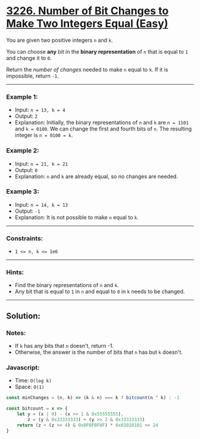 # [3226. Number of Bit Changes to Make Two Integers Equal (Easy)](https://leetcode.com/problems/number-of-bit-changes-to-make-two-integers-equal/)

You are given two positive integers `n` and `k`.

You can choose **any** bit in the **binary representation** of `n` that is equal to `1` and change it to `0`.

Return the _number of changes_ needed to make `n` equal to `k`. If it is impossible, return `-1`.

---
### Example 1:
 - Input: `n = 13, k = 4`
 - Output: `2`
 - Explanation: Initially, the binary representations of `n` and `k` are `n = 1101` and `k = 0100`. We can change the first and fourth bits of `n`. The resulting integer is `n = 0100 = k`.

### Example 2:
 - Input: `n = 21, k = 21`
 - Output: `0`
 - Explanation: `n` and `k` are already equal, so no changes are needed.

### Example 3:
 - Input: `n = 14, k = 13`
 - Output: `-1`
 - Explanation: It is not possible to make `n` equal to `k`.

---
### Constraints:
 - `1 <= n, k <= 1e6`

---
### Hints:
 - Find the binary representations of `n` and `k`.
 - Any bit that is equal to `1` in `n` and equal to `0` in `k` needs to be changed.

---
## Solution:
### Notes:
 - If `k` has any bits that `n` doesn't, return -1.
 - Otherwise, the answer is the number of bits that `n` has but `k` doesn't.

### Javascript:
 - Time: `O(log k)`
 - Space: `O(1)`

```js
const minChanges = (n, k) => (k & n) === k ? bitcount(n ^ k) : -1

const bitcount = x => {
    let y = (x | 0) - (x >> 1 & 0x55555555),
        z = (y & 0x33333333) + (y >> 2 & 0x33333333)
    return (z + (z >> 4) & 0x0F0F0F0F) * 0x01010101 >> 24
}
```
